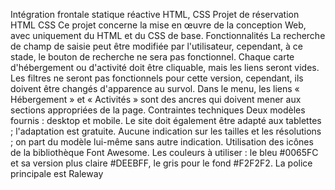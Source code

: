 Intégration frontale statique réactive
HTML, CSS
Projet de réservation HTML CSS
Ce projet concerne la mise en œuvre de la conception Web, avec uniquement du HTML et du CSS de base.
Fonctionnalités
La recherche de champ de saisie peut être modifiée par l'utilisateur, cependant, à ce stade, le bouton de recherche ne sera pas fonctionnel.
Chaque carte d'hébergement ou d'activité doit être cliquable, mais les liens seront vides.
Les filtres ne seront pas fonctionnels pour cette version, cependant, ils doivent être changés d'apparence au survol.
Dans le menu, les liens « Hébergement » et « Activités » sont des ancres qui doivent mener aux sections appropriées de la page.
Contraintes techniques
Deux modèles fournis : desktop et mobile. Le site doit également être adapté aux tablettes ; l'adaptation est gratuite.
Aucune indication sur les tailles et les résolutions ; on part du modèle lui-même sans autre indication.
Utilisation des icônes de la bibliothèque Font Awesome.
Les couleurs à utiliser : le bleu #0065FC et sa version plus claire #DEEBFF, le gris pour le fond #F2F2F2.
La police principale est Raleway